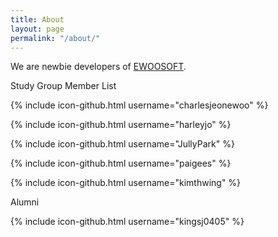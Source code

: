 ```yaml
---
title: About
layout: page
permalink: "/about/"
---
```


We are newbie developers of [EWOOSOFT](http://www.ewoosoft.com/).

Study Group Member List

{% include icon-github.html username="charlesjeonewoo" %}

{% include icon-github.html username="harleyjo" %}

{% include icon-github.html username="JullyPark" %}

{% include icon-github.html username="paigees" %}

{% include icon-github.html username="kimthwing" %}

Alumni

{% include icon-github.html username="kingsj0405" %}